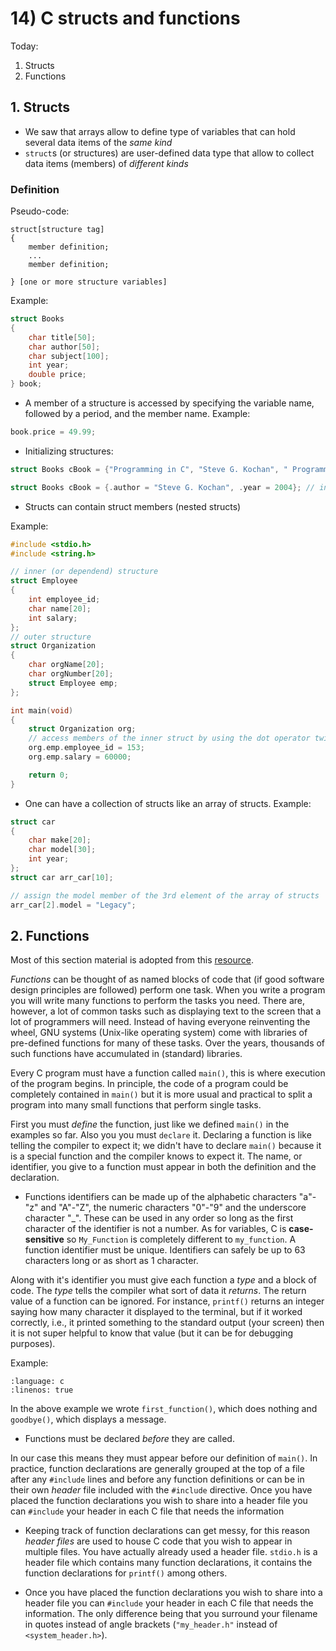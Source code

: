 # 14) C structs and functions

Today:
 1. Structs
 2. Functions

## 1. Structs
- We saw that arrays allow to define type of variables that can hold several data items of the _same kind_
- `struct`s (or structures) are user-defined data type that allow to collect data items (members) of _different kinds_

### Definition
Pseudo-code:

```
struct[structure tag]
{
    member definition;
    ...
    member definition;

} [one or more structure variables]
```

Example:

```c
struct Books
{
    char title[50];
    char author[50];
    char subject[100];
    int year;
    double price;
} book;
```

- A member of a structure is accessed by specifying the variable name, followed by a period, and the member name. Example:

```c
book.price = 49.99;
```

- Initializing structures:

```c
struct Books cBook = {"Programming in C", "Steve G. Kochan", " Programming languages", 2004, 49.95}; // initialize all members (in order)

struct Books cBook = {.author = "Steve G. Kochan", .year = 2004}; // initialize only specific members with the dot operator
```

- Structs can contain struct members (nested structs)

Example:

```c
#include <stdio.h>
#include <string.h>

// inner (or dependend) structure
struct Employee
{
    int employee_id;
    char name[20];
    int salary;
};
// outer structure
struct Organization
{
    char orgName[20];
    char orgNumber[20];
    struct Employee emp;
};

int main(void)
{
    struct Organization org;
    // access members of the inner struct by using the dot operator twice
    org.emp.employee_id = 153;
    org.emp.salary = 60000;

    return 0;
}
```

- One can have a collection of structs like an array of structs. Example:

```c
struct car
{
    char make[20];
    char model[30];
    int year;
};
struct car arr_car[10];

// assign the model member of the 3rd element of the array of structs
arr_car[2].model = "Legacy";

```


## 2. Functions

Most of this section material is adopted from this [resource](http://www.faqs.org/docs/learnc/c178.html).

_Functions_ can be thought of as named blocks of code that (if good software design principles are followed) perform one task. When you write a program you will write many functions to perform the tasks you need. There are, however, a lot of common tasks such as displaying text to the screen that a lot of programmers will need. Instead of having everyone reinventing the wheel, GNU systems (Unix-like operating system) come with libraries of pre-defined functions for many of these tasks. Over the years, thousands of such functions have accumulated in (standard) libraries.

Every C program must have a function called `main()`, this is where execution of the program begins. In principle, the code of a program could be completely contained in `main()` but it is more usual and practical to split a program into many small functions that perform single tasks.

First you must _define_ the function, just like we defined `main()` in the examples so far. Also you you must `declare` it. Declaring a function is like telling the compiler to expect it; we didn't have to declare `main()` because it is a special function and the compiler knows to expect it. The name, or identifier, you give to a function must appear in both the definition and the declaration.

- Functions identifiers can be made up of the alphabetic characters "a"-"z" and "A"-"Z", the numeric characters "0"-"9" and the underscore character "_". These can be used in any order so long as the first character of the identifier is not a number. As for variables, C is **case-sensitive** so `My_Function` is completely different to `my_function`. A function identifier must be unique. Identifiers can safely be up to 63 characters long or as short as 1 character.

Along with it's identifier you must give each function a _type_ and a block of code. The _type_ tells the compiler what sort of data it _returns_. The return value of a function can be ignored. For instance, `printf()` returns an integer saying how many character it displayed to the terminal, but if it worked correctly, i.e., it printed something to the standard output (your screen) then it is not super helpful to know that value (but it can be for debugging purposes).

Example:

```{literalinclude} ../c_programs/module4-3_c_functions/functions.c
:language: c
:linenos: true
```

In the above example we wrote `first_function()`, which does nothing and `goodbye()`, which displays a message. 

- Functions must be declared _before_ they are called. 

In our case this means they must appear before our definition of `main()`. In practice, function declarations are generally grouped at the top of a file after any `#include` lines and before any function definitions or can be in their own _header_ file included with the `#include` directive. Once you have placed the function declarations you wish to share into a header file you can `#include` your header in each C file that needs the information 

- Keeping track of function declarations can get messy, for this reason _header files_ are used to house C code that you wish to appear in multiple files. You have actually already used a header file. `stdio.h` is a header file which contains many function declarations, it contains the function declarations for `printf()` among others. 

- Once you have placed the function declarations you wish to share into a header file you can `#include` your header in each C file that needs the information. The only difference being that you surround your filename in quotes instead of angle brackets (`"my_header.h"` instead of `<system_header.h>`).
